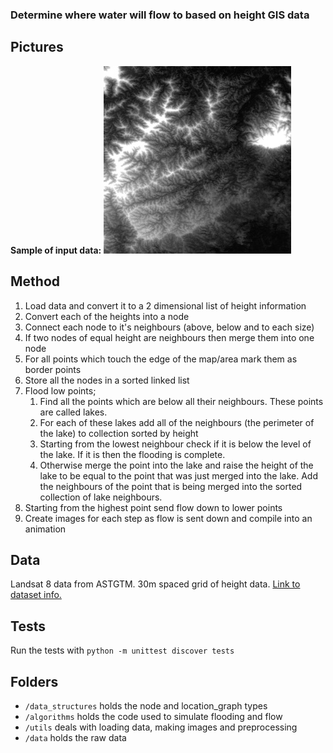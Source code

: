### Determine where water will flow to based on height GIS data

## Pictures

**Sample of input data:**
![Sample of input data](docs/sample.jpg)
 
## Method

1. Load data and convert it to a 2 dimensional list of height information
2. Convert each of the heights into a node
3. Connect each node to it's neighbours (above, below and to each size)
4. If two nodes of equal height are neighbours then merge them into one node
5. For all points which touch the edge of the map/area mark them as border points
6. Store all the nodes in a sorted linked list
7. Flood low points;
    1. Find all the points which are below all their neighbours. These points are called lakes.
    2. For each of these lakes add all of the neighbours (the perimeter of the lake) to collection sorted by height
    3. Starting from the lowest neighbour check if it is below the level of the lake. If it is then the flooding is complete.
    4. Otherwise merge the point into the lake and raise the height of the lake to be equal to the point that was just merged into the lake. Add the neighbours of the point that is being merged into the sorted collection of lake neighbours.
9. Starting from the highest point send flow down to lower points
10. Create images for each step as flow is sent down and compile into an animation

## Data

Landsat 8 data from ASTGTM. 30m spaced grid of height data. [Link to dataset info.](https://lpdaac.usgs.gov/dataset_discovery/aster/aster_products_table/astgtm)

<!--
# Instructions for running

TODO
 -->

## Tests

Run the tests with `python -m unittest discover tests`

## Folders

* `/data_structures` holds the node and location_graph types
* `/algorithms` holds the code used to simulate flooding and flow
* `/utils` deals with loading data, making images and preprocessing
* `/data` holds the raw data

